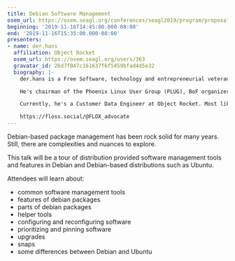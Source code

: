 ```yaml
---
title: Debian Software Management
osem_url: https://osem.seagl.org/conferences/seagl2019/program/proposals/648
beginning: '2019-11-16T14:45:00.000-08:00'
end: '2019-11-16T15:35:00.000-08:00'
presenters:
- name: der.hans
  affiliation: Object Rocket
  osem_url: https://osem.seagl.org/users/363
  gravatar_id: 26d7f047c161637f6f5459bfad4d5e32
  biography: |-
    der.hans is a Free Software, technology and entrepreneurial veteran.

    He's chairman of the Phoenix Linux User Group (PLUG), BoF organizer for the Southern California Linux Expo (SCaLE), and founder of the Free Software Stammtisch and Stammtisch Job Nights.

    Currently, he's a Customer Data Engineer at Object Rocket. Most likely anything he says publicly was not approved by $dayjob.

    https://floss.social/@FLOX_advocate
---
```


Debian-based package management has been rock solid for many years.
Still, there are complexities and nuances to explore.

This talk will be a tour of distribution provided software management tools and features in Debian and Debian-based distributions such as Ubuntu.

Attendees will learn about:

* common software management tools
* features of debian packages
* parts of debian packages
* helper tools
* configuring and reconfiguring software
* prioritizing and pinning software
* upgrades
* snaps
* some differences between Debian and Ubuntu
